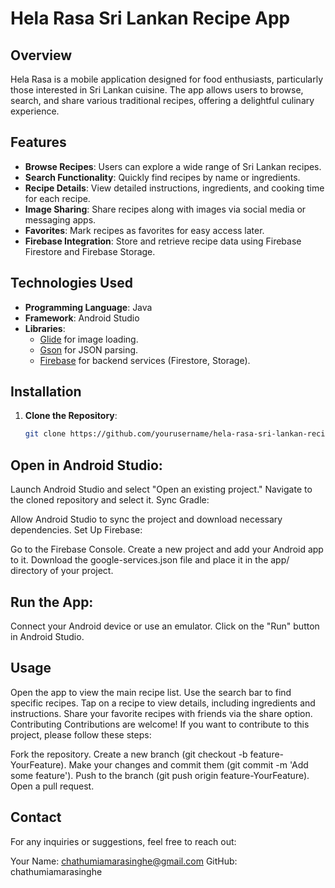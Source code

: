 # Hela Rasa Sri Lankan Recipe App

## Overview

Hela Rasa is a mobile application designed for food enthusiasts, particularly those interested in Sri Lankan cuisine. The app allows users to browse, search, and share various traditional recipes, offering a delightful culinary experience.

## Features

- **Browse Recipes**: Users can explore a wide range of Sri Lankan recipes.
- **Search Functionality**: Quickly find recipes by name or ingredients.
- **Recipe Details**: View detailed instructions, ingredients, and cooking time for each recipe.
- **Image Sharing**: Share recipes along with images via social media or messaging apps.
- **Favorites**: Mark recipes as favorites for easy access later.
- **Firebase Integration**: Store and retrieve recipe data using Firebase Firestore and Firebase Storage.

## Technologies Used

- **Programming Language**: Java
- **Framework**: Android Studio
- **Libraries**:
  - [Glide](https://github.com/bumptech/glide) for image loading.
  - [Gson](https://github.com/google/gson) for JSON parsing.
  - [Firebase](https://firebase.google.com/) for backend services (Firestore, Storage).

## Installation

1. **Clone the Repository**:
   ```bash
   git clone https://github.com/yourusername/hela-rasa-sri-lankan-recipe-app.git

## Open in Android Studio:

Launch Android Studio and select "Open an existing project."
Navigate to the cloned repository and select it.
Sync Gradle:

Allow Android Studio to sync the project and download necessary dependencies.
Set Up Firebase:

Go to the Firebase Console.
Create a new project and add your Android app to it.
Download the google-services.json file and place it in the app/ directory of your project.

## Run the App:

Connect your Android device or use an emulator.
Click on the "Run" button in Android Studio.

## Usage

Open the app to view the main recipe list.
Use the search bar to find specific recipes.
Tap on a recipe to view details, including ingredients and instructions.
Share your favorite recipes with friends via the share option.
Contributing
Contributions are welcome! If you want to contribute to this project, please follow these steps:

Fork the repository.
Create a new branch (git checkout -b feature-YourFeature).
Make your changes and commit them (git commit -m 'Add some feature').
Push to the branch (git push origin feature-YourFeature).
Open a pull request.

## Contact
For any inquiries or suggestions, feel free to reach out:

Your Name: chathumiamarasinghe@gmail.com
GitHub: chathumiamarasinghe
